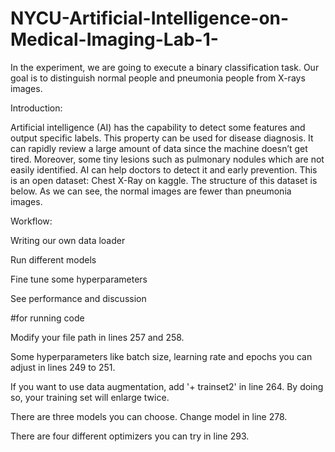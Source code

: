 # NYCU-Artificial-Intelligence-on-Medical-Imaging-Lab-1-
In the experiment, we are going to execute a binary classification task. Our goal is to distinguish normal people and pneumonia people from X-rays images.

Introduction:

Artificial intelligence (AI) has the capability to detect some features and output  specific labels. 
This property can be used for disease diagnosis.
It can rapidly review a large amount of data since the machine doesn’t get tired.
Moreover, some tiny lesions such as pulmonary nodules which are not easily identified.
AI can help doctors to detect it and early prevention.
This is an open dataset: Chest X-Ray on kaggle. 
The structure of this dataset is below. 
As we can see, the normal images are fewer than pneumonia images.

Workflow:

Writing our own data loader

Run different models

Fine tune some hyperparameters

See performance and discussion


#for running code

Modify your file path in lines 257 and 258.

Some hyperparameters like batch size, learning rate and epochs you can adjust in lines 249 to 251.

If you want to use data augmentation, add '+ trainset2' in line 264. By doing so, your training set will enlarge twice.

There are three models you can choose. Change model in line 278.

There are four different optimizers you can try in line 293.
